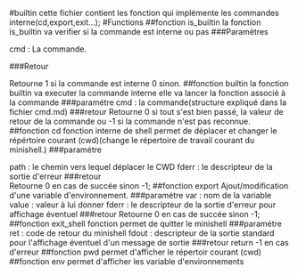#builtin
cette fichier contient les fonction qui implémente les commandes interne(cd,export,exit...);
#Functions 
##fonction is_builtin
la fonction is_builtin va verifier si la commande est interne ou pas
###Paramètres 

cmd : La commande. 

###Retour 

Retourne 1 si la commande est interne  0 sinon. 
##fonction builtin 
la fonction builtin va executer la commande interne 
elle va lancer la fonction associé à la commande 
###paramétre
  cmd : la commande(structure expliqué dans la fichier cmd.md)
###retour
  Retourne 0 si tout s'est bien passé, la valeur de
  retour de la commande ou -1 si la commande n'est
  pas reconnue.
##fonction cd
fonction interne de shell permet de déplacer et changer le répértoire courant (cwd)(change le répertoire de travail
  courant du minishell.)
###paramétre

  path : le chemin vers lequel déplacer le CWD
  fderr : le descripteur de la sortie d'erreur 
###retour  
  Retourne 0 en cas de succée  sinon -1;
##fonction export
Ajout/modification d'une variable d'environnement.
###paramétre 
  var : nom de la variable
  value : valeur à lui donner
  fderr : le descripteur de la sortie d'erreur pour
          affichage éventuel
###retour 
  Retourne 0 en cas de succée  sinon -1;
##fonction exit_shell
fonction permet de quitter le minishell
###paramétre
  ret : code de retour du minishell
  fdout : descripteur de la sortie standard pour
          l'affichage éventuel d'un message de sortie
###retour
return -1 en cas d'erreur
##fonction pwd
permet d'afficher le répertoir courant (cwd)
##fonction env
permet d'afficher les variable d'environnements 
